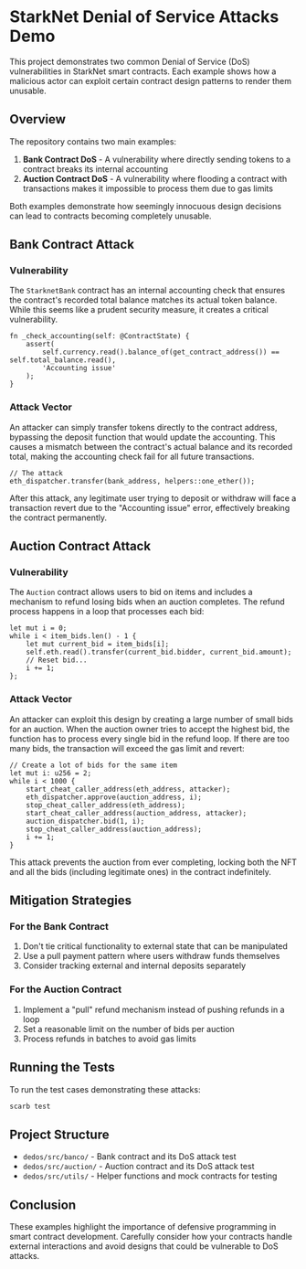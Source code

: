 # StarkNet Denial of Service Attacks Demo

This project demonstrates two common Denial of Service (DoS) vulnerabilities in StarkNet smart contracts. Each example shows how a malicious actor can exploit certain contract design patterns to render them unusable.

## Overview

The repository contains two main examples:

1. **Bank Contract DoS** - A vulnerability where directly sending tokens to a contract breaks its internal accounting
2. **Auction Contract DoS** - A vulnerability where flooding a contract with transactions makes it impossible to process them due to gas limits

Both examples demonstrate how seemingly innocuous design decisions can lead to contracts becoming completely unusable.

## Bank Contract Attack

### Vulnerability

The `StarknetBank` contract has an internal accounting check that ensures the contract's recorded total balance matches its actual token balance. While this seems like a prudent security measure, it creates a critical vulnerability.

```cairo
fn _check_accounting(self: @ContractState) {
    assert(
        self.currency.read().balance_of(get_contract_address()) == self.total_balance.read(),
        'Accounting issue'
    );
}
```

### Attack Vector

An attacker can simply transfer tokens directly to the contract address, bypassing the deposit function that would update the accounting. This causes a mismatch between the contract's actual balance and its recorded total, making the accounting check fail for all future transactions.

```cairo
// The attack
eth_dispatcher.transfer(bank_address, helpers::one_ether());
```

After this attack, any legitimate user trying to deposit or withdraw will face a transaction revert due to the "Accounting issue" error, effectively breaking the contract permanently.

## Auction Contract Attack

### Vulnerability

The `Auction` contract allows users to bid on items and includes a mechanism to refund losing bids when an auction completes. The refund process happens in a loop that processes each bid:

```cairo
let mut i = 0;
while i < item_bids.len() - 1 {
    let mut current_bid = item_bids[i];
    self.eth.read().transfer(current_bid.bidder, current_bid.amount);
    // Reset bid...
    i += 1;
};
```

### Attack Vector

An attacker can exploit this design by creating a large number of small bids for an auction. When the auction owner tries to accept the highest bid, the function has to process every single bid in the refund loop. If there are too many bids, the transaction will exceed the gas limit and revert:

```cairo
// Create a lot of bids for the same item
let mut i: u256 = 2;
while i < 1000 {
    start_cheat_caller_address(eth_address, attacker);
    eth_dispatcher.approve(auction_address, i);
    stop_cheat_caller_address(eth_address);
    start_cheat_caller_address(auction_address, attacker);
    auction_dispatcher.bid(1, i);
    stop_cheat_caller_address(auction_address);
    i += 1;
}
```

This attack prevents the auction from ever completing, locking both the NFT and all the bids (including legitimate ones) in the contract indefinitely.

## Mitigation Strategies

### For the Bank Contract

1. Don't tie critical functionality to external state that can be manipulated
2. Use a pull payment pattern where users withdraw funds themselves
3. Consider tracking external and internal deposits separately

### For the Auction Contract

1. Implement a "pull" refund mechanism instead of pushing refunds in a loop
2. Set a reasonable limit on the number of bids per auction
3. Process refunds in batches to avoid gas limits

## Running the Tests

To run the test cases demonstrating these attacks:

```bash
scarb test
```

## Project Structure

- `dedos/src/banco/` - Bank contract and its DoS attack test
- `dedos/src/auction/` - Auction contract and its DoS attack test
- `dedos/src/utils/` - Helper functions and mock contracts for testing

## Conclusion

These examples highlight the importance of defensive programming in smart contract development. Carefully consider how your contracts handle external interactions and avoid designs that could be vulnerable to DoS attacks.
